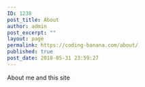 ```yaml
---
ID: 1238
post_title: About
author: admin
post_excerpt: ""
layout: page
permalink: https://coding-banana.com/about/
published: true
post_date: 2018-05-31 23:59:27
---
```

About me and this site